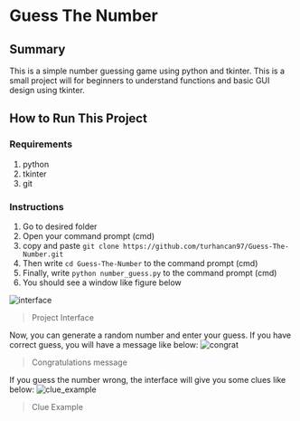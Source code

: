 # Guess The Number
## Summary
This is a simple number guessing game using python and tkinter. This is a small project will for beginners to understand functions and basic GUI design using tkinter.

## How to Run This Project
### Requirements

1. python
2. tkinter
3. git

### Instructions

1. Go to desired folder
2. Open your command prompt (cmd)
3. copy and paste `git clone https://github.com/turhancan97/Guess-The-Number.git`
4. Then write `cd Guess-The-Number` to the command prompt (cmd)
5. Finally, write `python number_guess.py` to the command prompt (cmd)
6. You should see a window like figure below

![interface](https://user-images.githubusercontent.com/22428774/147937972-9abaf9de-fd32-47c9-a7c5-18982904f250.PNG)
> Project Interface

Now, you can generate a random number and enter your guess. If you have correct guess, you will have a message like below:
![congrat](https://user-images.githubusercontent.com/22428774/147938833-9e80f657-ca5d-4db7-88dc-98b35a8ddba2.PNG)
> Congratulations message

If you guess the number wrong, the interface will give you some clues like below:
![clue_example](https://user-images.githubusercontent.com/22428774/147938978-7957186d-3ddc-4712-b05d-6c9f23ff4a1b.PNG)
> Clue Example
